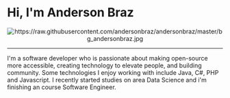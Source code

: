 # Hi, I'm Anderson Braz
<center>
<img src="" alt="https://raw.githubusercontent.com/andersonbraz/andersonbraz/master/bg_andersonbraz.jpg">
  </center>
  <hr />
I'm a software developer who is passionate about making open-source more accessible, creating technology to elevate people, and building community. Some technologies I enjoy working with include Java, C#, PHP and Javascript. I recently started studies on area Data Science and i'm finishing an course Software Engineer.
